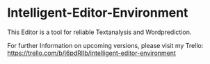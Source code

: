 # Intelligent-Editor-Environment
 This Editor is a tool for reliable Textanalysis and Wordprediction. 

For further Information on upcoming versions, please visit my Trello:
https://trello.com/b/j6pdRlIb/intelligent-editor-environment
